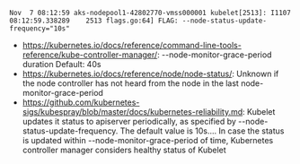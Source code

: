 ```
Nov  7 08:12:59 aks-nodepool1-42802770-vmss000001 kubelet[2513]: I1107 08:12:59.338289    2513 flags.go:64] FLAG: --node-status-update-frequency="10s"
```

- https://kubernetes.io/docs/reference/command-line-tools-reference/kube-controller-manager/: --node-monitor-grace-period duration     Default: 40s
- https://kubernetes.io/docs/reference/node/node-status/: Unknown if the node controller has not heard from the node in the last node-monitor-grace-period
- https://github.com/kubernetes-sigs/kubespray/blob/master/docs/kubernetes-reliability.md: Kubelet updates it status to apiserver periodically, as specified by --node-status-update-frequency. The default value is 10s.... In case the status is updated within --node-monitor-grace-period of time, Kubernetes controller manager considers healthy status of Kubelet
